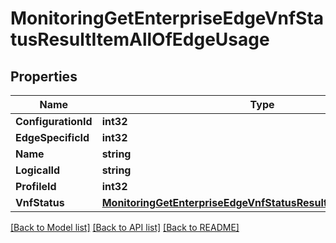 # MonitoringGetEnterpriseEdgeVnfStatusResultItemAllOfEdgeUsage

## Properties

Name | Type | Description | Notes
------------ | ------------- | ------------- | -------------
**ConfigurationId** | **int32** |  | [optional] 
**EdgeSpecificId** | **int32** |  | [optional] 
**Name** | **string** |  | [optional] 
**LogicalId** | **string** |  | [optional] 
**ProfileId** | **int32** |  | [optional] 
**VnfStatus** | [**MonitoringGetEnterpriseEdgeVnfStatusResultItemAllOfVnfStatus**](monitoring_get_enterprise_edge_vnf_status_result_item_allOf_vnfStatus.md) |  | [optional] 

[[Back to Model list]](../README.md#documentation-for-models) [[Back to API list]](../README.md#documentation-for-api-endpoints) [[Back to README]](../README.md)


